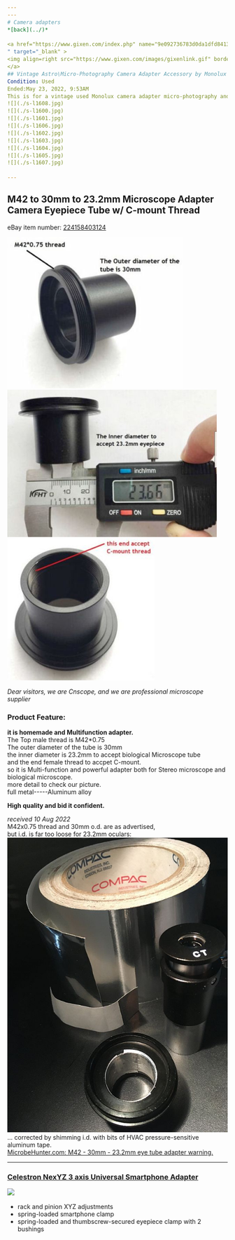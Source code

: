 ```yaml
---
---
# Camera adapters  
*[back](../)*

<a href="https://www.gixen.com/index.php" name="9e092736783d0da1dfd8413d57d10faf
" target="_blank" >
<img align=right src="https://www.gixen.com/images/gixenlink.gif" border="0" alt="Auction Sniper" title="Auction Sniper">
</a>  
## Vintage Astro\Micro-Photography Camera Adapter Accessory by Monolux
Condition: Used  
Ended:May 23, 2022, 9:53AM  
This is for a vintage used Monolux camera adapter micro-photography and\or Astro-photography to camera adapter. It is in very good condition. Please see photos  
![](./s-l1608.jpg)  
![](./s-l1600.jpg)  
![](./s-l1601.jpg)  
![](./s-l1606.jpg)  
![](./s-l1602.jpg)  
![](./s-l1603.jpg)  
![](./s-l1604.jpg)  
![](./s-l1605.jpg)  
![](./s-l1607.jpg)  

---
```


## M42 to 30mm to 23.2mm Microscope Adapter Camera Eyepiece Tube w/ C-mount Thread  
eBay item number: [224158403124](https://www.ebay.com/itm/224158403124)  

![](./od30mm.jpg)  
![](./id23.2mm.jpg)  
![](./C-mount.jpg)  

 *Dear visitors, we are Cnscope, and we are professional microscope supplier*  

### Product Feature:  
 **it is homemade and Multifunction adapter.**  
The Top male thread is M42*0.75  
The outer diameter of the tube is 30mm  
the inner diameter is 23.2mm to accept biological Microscope tube  
and the end female thread to accpet C-mount.  
so it is Multi-function and powerful adapter both for Stereo microscope and biological microscope.  
more detail to check our picture.  
full metal-----Aluminum alloy  

**High quality and bid it confident.**  

 *received 10 Aug 2022*  
M42x0.75 thread and 30mm o.d. are as advertised,  
but i.d. is far too loose for 23.2mm oculars:  
![](./M42-C-mount-32-23.2mm.jpg)  
... corrected by shimming i.d. with bits of HVAC pressure-sensitive aluminum tape.  
[MicrobeHunter.com: M42 - 30mm - 23.2mm eye tube adapter warning.](https://www.microbehunter.com/microscopy-forum/viewtopic.php?f=14&t=16026)  

---

### [Celestron NexYZ 3 axis Universal Smartphone Adapter](https://www.celestron.com/products/nexyz-3-axis-universal-smartphone-adapter)  
![](https://cdn.shopify.com/s/files/1/1935/4371/products/81055_NexYZ_3-Axis_Universal_Smartphone_Adapter_01_570x380@3x.jpg)  
-  rack and pinion XYZ adjustments
- spring-loaded smartphone clamp
- spring-loaded and thumbscrew-secured eyepiece clamp with 2 bushings
